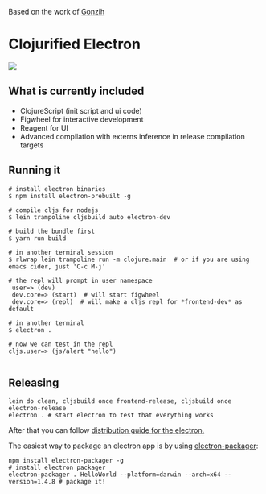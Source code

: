 
Based on the work of [Gonzih](https://github.com/Gonzih/cljs-electron)
# Clojurified Electron

![](https://raw.githubusercontent.com/Gonzih/cljs-electron/master/demo.gif)

## What is currently included

* ClojureScript (init script and ui code)
* Figwheel for interactive development
* Reagent for UI
* Advanced compilation with externs inference in release compilation targets

## Running it


```shell
# install electron binaries
$ npm install electron-prebuilt -g 

# compile cljs for nodejs
$ lein trampoline cljsbuild auto electron-dev

# build the bundle first
$ yarn run build

# in another terminal session
$ rlwrap lein trampoline run -m clojure.main  # or if you are using emacs cider, just 'C-c M-j'

# the repl will prompt in user namespace
 user=> (dev)
 dev.core=> (start)  # will start figwheel
 dev.core=> (repl)  # will make a cljs repl for *frontend-dev* as default

# in another terminal
$ electron .

# now we can test in the repl
cljs.user=> (js/alert "hello")


```

## Releasing

```shell
lein do clean, cljsbuild once frontend-release, cljsbuild once electron-release
electron . # start electron to test that everything works
```

After that you can follow [distribution guide for the electron.](https://github.com/atom/electron/blob/master/docs/tutorial/application-distribution.md)

The easiest way to package an electron app is by using [electron-packager](https://github.com/maxogden/electron-packager):

```shell
npm install electron-packager -g                                            # install electron packager
electron-packager . HelloWorld --platform=darwin --arch=x64 --version=1.4.8 # package it!
```
